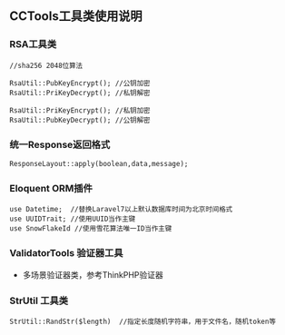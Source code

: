 ## CCTools工具类使用说明

### RSA工具类
```angular2html
//sha256 2048位算法

RsaUtil::PubKeyEncrypt(); //公钥加密
RsaUtil::PriKeyDecrypt(); //私钥解密

RsaUtil::PriKeyEncrypt(); //私钥加密
RsaUtil::PubKeyDecrypt(); //公钥解密
```

### 统一Response返回格式
```angular2html
ResponseLayout::apply(boolean,data,message);
```

### Eloquent ORM插件
```angular2html
use Datetime;  //替换Laravel7以上默认数据库时间为北京时间格式
use UUIDTrait; //使用UUID当作主键
use SnowFlakeId //使用雪花算法唯一ID当作主键
```

### ValidatorTools 验证器工具

- 多场景验证器类，参考ThinkPHP验证器

### StrUtil 工具类
```angular2html
StrUtil::RandStr($length)  //指定长度随机字符串，用于文件名，随机token等
```
